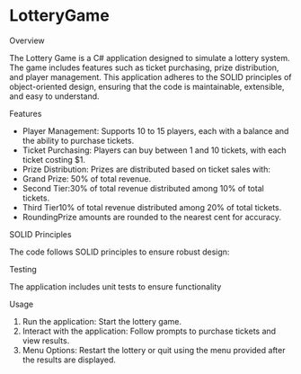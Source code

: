 # LotteryGame

Overview

The Lottery Game is a C# application designed to simulate a lottery system. The game includes features such as ticket purchasing, prize distribution, and player management. This application adheres to the SOLID principles of object-oriented design, ensuring that the code is maintainable, extensible, and easy to understand.

Features

- Player Management: Supports 10 to 15 players, each with a balance and the ability to purchase tickets.
- Ticket Purchasing: Players can buy between 1 and 10 tickets, with each ticket costing $1.
- Prize Distribution: Prizes are distributed based on ticket sales with:
- Grand Prize: 50% of total revenue.
- Second Tier:30% of total revenue distributed among 10% of total tickets.
- Third Tier10% of total revenue distributed among 20% of total tickets.
- RoundingPrize amounts are rounded to the nearest cent for accuracy.

SOLID Principles

The code follows SOLID principles to ensure robust design:

Testing

The application includes unit tests to ensure functionality

Usage
1. Run the application: Start the lottery game.
2. Interact with the application: Follow prompts to purchase tickets and view results.
3. Menu Options: Restart the lottery or quit using the menu provided after the results are displayed.

